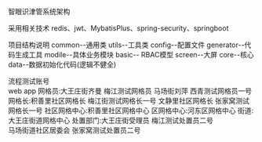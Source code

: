 智眼识津管系统架构

采用相关技术
   redis、jwt、MybatisPlus、spring-security、springboot
  
   
项目结构说明
 common--通用类
 utils--工具类
 config--配置文件
 generator--代码生成工具
 modile--具体业务模块
          basic-- RBAC模型
          screen--大屏
          core--核心
          data--数据初始化代码(逻辑不健全)
          

流程测试账号       
web                          app
网格员:大王庄街齐曼          梅江测试网格员
       马场街刘萍            西青测试网格员一号
网格长:积善里社区网格长      梅江街测试网格长一号
       文静里社区网格长      张家窝测试网格长一号
社区网格中心:积善里社区网格中心
区网格中心:河东区网格中心
街道:大王庄街道网格中心
处置部门:大王庄街受理员    梅江测试处置员二号     
         马场街道社区居委会  张家窝测试处置员二号
 
        
        
          

                                  


     
     
